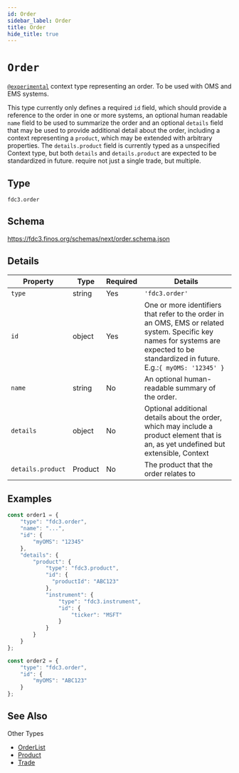 ```yaml
---
id: Order
sidebar_label: Order
title: Order
hide_title: true
---
```

# `Order`

[`@experimental`](/docs/fdc3-compliance#experimental-features) context type representing an order. To be used with OMS and EMS systems.

This type currently only defines a required `id` field, which should provide a reference to the order in one or more systems, an optional human readable `name` field to be used to summarize the order and an optional `details` field that may be used to provide additional detail about the order, including a context representing a `product`, which may be extended with arbitrary properties. The `details.product` field is currently typed as a unspecified Context type, but both `details` and `details.product` are expected to be standardized in future. require not just a single trade, but multiple.

## Type

`fdc3.order`

## Schema

<https://fdc3.finos.org/schemas/next/order.schema.json>

## Details

| Property     | Type       | Required | Details             |
|--------------|------------|----------|---------------------------|
| `type`       | string     | Yes      | `'fdc3.order'`        |
| `id`         | object     | Yes      | One or more identifiers that refer to the order in an OMS, EMS or related system. Specific key names for systems are expected to be standardized in future. E.g.:`{ myOMS: '12345' }` |
| `name`       | string     | No       | An optional human-readable summary of the order.    |
| `details`    | object     | No       | Optional additional details about the order, which may include a product element that is an, as yet undefined but extensible, Context  |
| `details.product`    | Product     | No       | The product that the order relates to  |

## Examples

```js
const order1 = {
    "type": "fdc3.order",
    "name": "...",
    "id": {
        "myOMS": "12345"
    },
    "details": {
        "product": {
            "type": "fdc3.product",
            "id": {
              "productId": "ABC123"
            },
            "instrument": {
                "type": "fdc3.instrument",
                "id": {
                    "ticker": "MSFT"
                }
            }
        }
    }
};
```

```js
const order2 = {
    "type": "fdc3.order",
    "id": {
        "myOMS": "ABC123"
    }
};
```

## See Also

Other Types

- [OrderList](OrderList)
- [Product](Product)
- [Trade](Trade)
